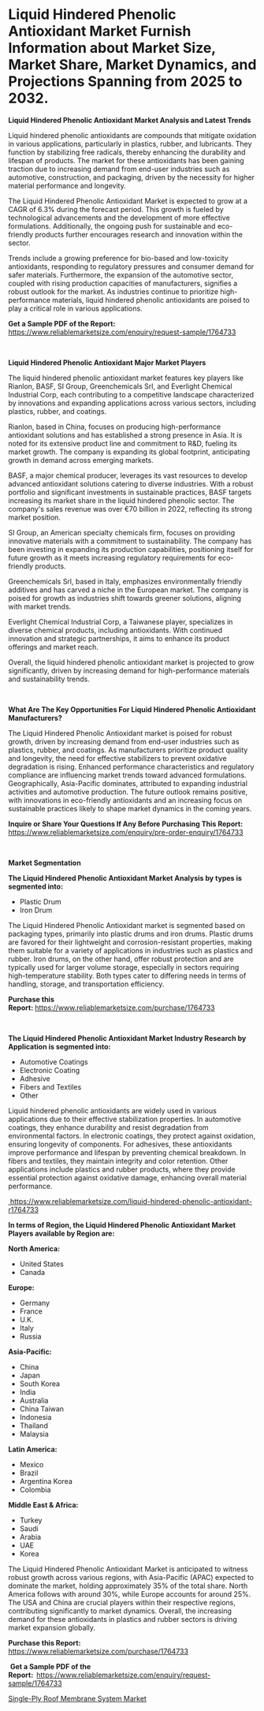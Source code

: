 <p><h1>Liquid Hindered Phenolic Antioxidant Market Furnish Information about Market Size, Market Share, Market Dynamics, and Projections Spanning from 2025 to 2032.</h1></p><p><strong>Liquid Hindered Phenolic Antioxidant Market Analysis and Latest Trends</strong></p>
<p><p>Liquid hindered phenolic antioxidants are compounds that mitigate oxidation in various applications, particularly in plastics, rubber, and lubricants. They function by stabilizing free radicals, thereby enhancing the durability and lifespan of products. The market for these antioxidants has been gaining traction due to increasing demand from end-user industries such as automotive, construction, and packaging, driven by the necessity for higher material performance and longevity.</p><p>The Liquid Hindered Phenolic Antioxidant Market is expected to grow at a CAGR of 6.3% during the forecast period. This growth is fueled by technological advancements and the development of more effective formulations. Additionally, the ongoing push for sustainable and eco-friendly products further encourages research and innovation within the sector. </p><p>Trends include a growing preference for bio-based and low-toxicity antioxidants, responding to regulatory pressures and consumer demand for safer materials. Furthermore, the expansion of the automotive sector, coupled with rising production capacities of manufacturers, signifies a robust outlook for the market. As industries continue to prioritize high-performance materials, liquid hindered phenolic antioxidants are poised to play a critical role in various applications.</p></p>
<p><strong>Get a Sample PDF of the Report:&nbsp;</strong> <a href="https://www.reliablemarketsize.com/enquiry/request-sample/1764733?utm_campaign=2462&utm_medium=2&utm_source=Github&utm_content=ia&utm_term=03042025&utm_id=liquid-hindered-phenolic-antioxidant">https://www.reliablemarketsize.com/enquiry/request-sample/1764733</a></p>
<p>&nbsp;</p>
<p><strong>Liquid Hindered Phenolic Antioxidant Major Market Players</strong></p>
<p><p>The liquid hindered phenolic antioxidant market features key players like Rianlon, BASF, SI Group, Greenchemicals Srl, and Everlight Chemical Industrial Corp, each contributing to a competitive landscape characterized by innovations and expanding applications across various sectors, including plastics, rubber, and coatings.</p><p>Rianlon, based in China, focuses on producing high-performance antioxidant solutions and has established a strong presence in Asia. It is noted for its extensive product line and commitment to R&D, fueling its market growth. The company is expanding its global footprint, anticipating growth in demand across emerging markets.</p><p>BASF, a major chemical producer, leverages its vast resources to develop advanced antioxidant solutions catering to diverse industries. With a robust portfolio and significant investments in sustainable practices, BASF targets increasing its market share in the liquid hindered phenolic sector. The company's sales revenue was over €70 billion in 2022, reflecting its strong market position.</p><p>SI Group, an American specialty chemicals firm, focuses on providing innovative materials with a commitment to sustainability. The company has been investing in expanding its production capabilities, positioning itself for future growth as it meets increasing regulatory requirements for eco-friendly products.</p><p>Greenchemicals Srl, based in Italy, emphasizes environmentally friendly additives and has carved a niche in the European market. The company is poised for growth as industries shift towards greener solutions, aligning with market trends.</p><p>Everlight Chemical Industrial Corp, a Taiwanese player, specializes in diverse chemical products, including antioxidants. With continued innovation and strategic partnerships, it aims to enhance its product offerings and market reach. </p><p>Overall, the liquid hindered phenolic antioxidant market is projected to grow significantly, driven by increasing demand for high-performance materials and sustainability trends.</p></p>
<p>&nbsp;</p>
<p><strong>What Are The Key Opportunities For Liquid Hindered Phenolic Antioxidant Manufacturers?</strong></p>
<p><p>The Liquid Hindered Phenolic Antioxidant market is poised for robust growth, driven by increasing demand from end-user industries such as plastics, rubber, and coatings. As manufacturers prioritize product quality and longevity, the need for effective stabilizers to prevent oxidative degradation is rising. Enhanced performance characteristics and regulatory compliance are influencing market trends toward advanced formulations. Geographically, Asia-Pacific dominates, attributed to expanding industrial activities and automotive production. The future outlook remains positive, with innovations in eco-friendly antioxidants and an increasing focus on sustainable practices likely to shape market dynamics in the coming years.</p></p>
<p><strong>Inquire or Share Your Questions If Any Before Purchasing This Report:</strong> <a href="https://www.reliablemarketsize.com/enquiry/pre-order-enquiry/1764733?utm_campaign=2462&utm_medium=2&utm_source=Github&utm_content=ia&utm_term=03042025&utm_id=liquid-hindered-phenolic-antioxidant">https://www.reliablemarketsize.com/enquiry/pre-order-enquiry/1764733</a></p>
<p>&nbsp;</p>
<p><strong>Market Segmentation</strong></p>
<p><strong>The Liquid Hindered Phenolic Antioxidant Market Analysis by types is segmented into:</strong></p>
<p><ul><li>Plastic Drum</li><li>Iron Drum</li></ul></p>
<p><p>The Liquid Hindered Phenolic Antioxidant market is segmented based on packaging types, primarily into plastic drums and iron drums. Plastic drums are favored for their lightweight and corrosion-resistant properties, making them suitable for a variety of applications in industries such as plastics and rubber. Iron drums, on the other hand, offer robust protection and are typically used for larger volume storage, especially in sectors requiring high-temperature stability. Both types cater to differing needs in terms of handling, storage, and transportation efficiency.</p></p>
<p><strong>Purchase this Report:&nbsp;</strong><a href="https://www.reliablemarketsize.com/purchase/1764733?utm_campaign=2462&utm_medium=2&utm_source=Github&utm_content=ia&utm_term=03042025&utm_id=liquid-hindered-phenolic-antioxidant">https://www.reliablemarketsize.com/purchase/1764733</a></p>
<p>&nbsp;</p>
<p><strong>The Liquid Hindered Phenolic Antioxidant Market Industry Research by Application is segmented into:</strong></p>
<p><ul><li>Automotive Coatings</li><li>Electronic Coating</li><li>Adhesive</li><li>Fibers and Textiles</li><li>Other</li></ul></p>
<p><p>Liquid hindered phenolic antioxidants are widely used in various applications due to their effective stabilization properties. In automotive coatings, they enhance durability and resist degradation from environmental factors. In electronic coatings, they protect against oxidation, ensuring longevity of components. For adhesives, these antioxidants improve performance and lifespan by preventing chemical breakdown. In fibers and textiles, they maintain integrity and color retention. Other applications include plastics and rubber products, where they provide essential protection against oxidative damage, enhancing overall material performance.</p></p>
<p><a href="https://www.reliablemarketsize.com/liquid-hindered-phenolic-antioxidant-r1764733?utm_campaign=2462&utm_medium=2&utm_source=Github&utm_content=ia&utm_term=03042025&utm_id=liquid-hindered-phenolic-antioxidant">&nbsp;https://www.reliablemarketsize.com/liquid-hindered-phenolic-antioxidant-r1764733</a></p>
<p><strong>In terms of Region, the Liquid Hindered Phenolic Antioxidant Market Players available by Region are:</strong></p>
<p>
    <p> <strong> North America: </strong>
        <ul>
            <li>United States</li>
            <li>Canada</li>
        </ul>
        </p> 
    <p> <strong> Europe: </strong>
        <ul>
            <li>Germany</li>
            <li>France</li>
            <li>U.K.</li>
            <li>Italy</li>
            <li>Russia</li>
        </ul>
        </p> 
    <p> <strong> Asia-Pacific: </strong>
        <ul>
            <li>China</li>
            <li>Japan</li>
            <li>South Korea</li>
            <li>India</li>
            <li>Australia</li>
            <li>China Taiwan</li>
            <li>Indonesia</li>
            <li>Thailand</li>
            <li>Malaysia</li>
        </ul>
        </p> 
    <p> <strong> Latin America: </strong>
        <ul>
            <li>Mexico</li>
            <li>Brazil</li>
            <li>Argentina Korea</li>
            <li>Colombia</li>
        </ul>
        </p> 
    <p> <strong> Middle East & Africa: </strong>
        <ul>
            <li>Turkey</li>
            <li>Saudi</li>
            <li>Arabia</li>
            <li>UAE</li>
            <li>Korea</li>
        </ul>
    </p>
    </p>
<p><p>The Liquid Hindered Phenolic Antioxidant Market is anticipated to witness robust growth across various regions, with Asia-Pacific (APAC) expected to dominate the market, holding approximately 35% of the total share. North America follows with around 30%, while Europe accounts for around 25%. The USA and China are crucial players within their respective regions, contributing significantly to market dynamics. Overall, the increasing demand for these antioxidants in plastics and rubber sectors is driving market expansion globally.</p></p>
<p><strong>Purchase this Report: </strong><a href="https://www.reliablemarketsize.com/purchase/1764733?utm_campaign=2462&utm_medium=2&utm_source=Github&utm_content=ia&utm_term=03042025&utm_id=liquid-hindered-phenolic-antioxidant">https://www.reliablemarketsize.com/purchase/1764733</a></p>
<p>&nbsp;<strong>Get a Sample PDF of the Report:&nbsp;&nbsp;</strong><a href="https://www.reliablemarketsize.com/enquiry/request-sample/1764733?utm_campaign=2462&utm_medium=2&utm_source=Github&utm_content=ia&utm_term=03042025&utm_id=liquid-hindered-phenolic-antioxidant">https://www.reliablemarketsize.com/enquiry/request-sample/1764733</a></p>
<p><strong></strong></p>
<p><p><a href="https://github.com/mayabungard8092/Market-Research-Report-List-1/blob/main/single-ply-roof-membrane-system-market.md?utm_campaign=2462&utm_medium=2&utm_source=Github&utm_content=ia&utm_term=03042025&utm_id=liquid-hindered-phenolic-antioxidant">Single-Ply Roof Membrane System Market</a></p></p>